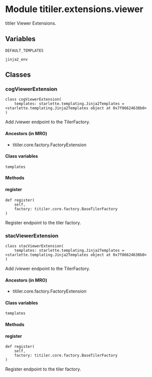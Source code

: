 # Module titiler.extensions.viewer

titiler Viewer Extensions.

## Variables

```python3
DEFAULT_TEMPLATES
```

```python3
jinja2_env
```

## Classes

### cogViewerExtension

```python3
class cogViewerExtension(
    templates: starlette.templating.Jinja2Templates = <starlette.templating.Jinja2Templates object at 0x7f86624638b0>
)
```

Add /viewer endpoint to the TilerFactory.

#### Ancestors (in MRO)

* titiler.core.factory.FactoryExtension

#### Class variables

```python3
templates
```

#### Methods

    
#### register

```python3
def register(
    self,
    factory: titiler.core.factory.BaseTilerFactory
)
```

Register endpoint to the tiler factory.

### stacViewerExtension

```python3
class stacViewerExtension(
    templates: starlette.templating.Jinja2Templates = <starlette.templating.Jinja2Templates object at 0x7f86624638b0>
)
```

Add /viewer endpoint to the TilerFactory.

#### Ancestors (in MRO)

* titiler.core.factory.FactoryExtension

#### Class variables

```python3
templates
```

#### Methods

    
#### register

```python3
def register(
    self,
    factory: titiler.core.factory.BaseTilerFactory
)
```

Register endpoint to the tiler factory.